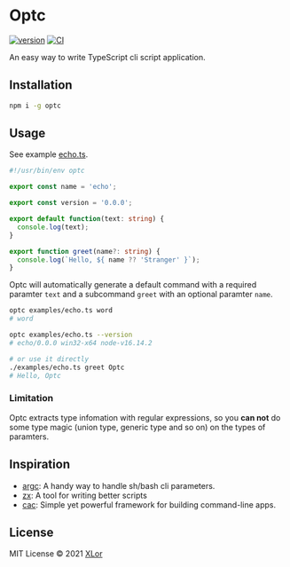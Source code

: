 # Optc

[![version](https://img.shields.io/npm/v/optc?color=rgb%2850%2C203%2C86%29&label=Optc)](https://www.npmjs.com/package/optc) [![CI](https://github.com/yjl9903/Optc/actions/workflows/ci.yml/badge.svg)](https://github.com/yjl9903/Optc/actions/workflows/ci.yml)

An easy way to write TypeScript cli script application.

## Installation

```bash
npm i -g optc
```

## Usage

See example [echo.ts](./examples/echo.ts).

```ts
#!/usr/bin/env optc

export const name = 'echo';

export const version = '0.0.0';

export default function(text: string) {
  console.log(text);
}

export function greet(name?: string) {
  console.log(`Hello, ${ name ?? 'Stranger' }`);
}
```

Optc will automatically generate a default command with a required paramter `text` and a subcommand `greet` with an optional paramter `name`.

```bash
optc examples/echo.ts word
# word

optc examples/echo.ts --version
# echo/0.0.0 win32-x64 node-v16.14.2

# or use it directly
./examples/echo.ts greet Optc
# Hello, Optc
```

### Limitation

Optc extracts type infomation with regular expressions, so you **can not** do some type magic (union type, generic type and so on) on the types of paramters.

## Inspiration

+ [argc](https://github.com/sigoden/argc): A handy way to handle sh/bash cli parameters.
+ [zx](https://github.com/google/zx): A tool for writing better scripts
+ [cac](https://github.com/cacjs/cac): Simple yet powerful framework for building command-line apps.

## License

MIT License © 2021 [XLor](https://github.com/yjl9903)
